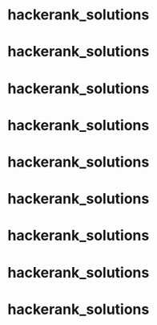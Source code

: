 # hackerank_solutions
# hackerank_solutions
# hackerank_solutions
# hackerank_solutions
# hackerank_solutions
# hackerank_solutions
# hackerank_solutions
# hackerank_solutions
# hackerank_solutions
